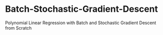 # Batch-Stochastic-Gradient-Descent
Polynomial Linear Regression with Batch and Stochastic Gradient Descent from Scratch
